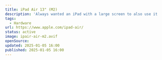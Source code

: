 ```yaml
---
title: iPad Air 13" (M2)
description: 'Always wanted an iPad with a large screen to also use it as a second screen when needed. And as I got to love the Apple silicons I also wanted at least a M1.'
tags:
  - Hardware
url: https://www.apple.com/ipad-air/
status: active
image: ipair-air-m2.avif
openSource:
updated: 2025-01-05 16:00
published: 2025-01-05 16:00
---
```

